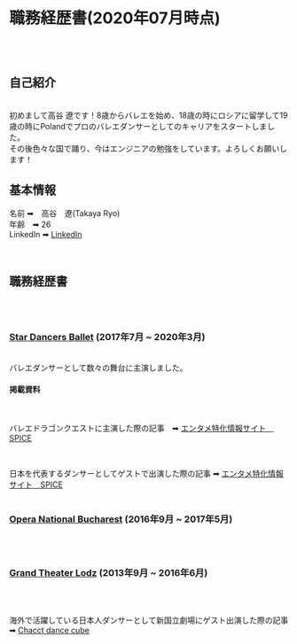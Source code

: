 # 職務経歴書(2020年07月時点)

<br>
<br>

## 自己紹介
<br>
初めまして高谷 遼です！8歳からバレエを始め、18歳の時にロシアに留学して19歳の時にPolandでプロのバレエダンサーとしてのキャリアをスタートしました。<br>
その後色々な国で踊り、今はエンジニアの勉強をしています。よろしくお願いします！

## 基本情報

名前 ➡︎　高谷　遼(Takaya Ryo)
<br>
年齢　➡︎ 26
<br>
LinkedIn ➡︎ [LinkedIn](https://www.linkedin.com/in/ryotakaya/)

<br>

## 職務経歴書

<br>
<br>

### [Star Dancers Ballet](https://www.sdballet.com/) (2017年7月 ~ 2020年3月)
 
 <br>
 バレエダンサーとして数々の舞台に主演しました。
 <br>
 
 #### 掲載資料
 
 <br>
 
 バレエドラゴンクエストに主演した際の記事　➡︎ [エンタメ特化情報サイト　SPICE](https://spice.eplus.jp/articles/185833)
 
 <br>
 
 日本を代表するダンサーとしてゲストで出演した際の記事 ➡︎ [エンタメ特化情報サイト　SPICE](https://spice.eplus.jp/articles/231904)
 <br>
<br>
 
 ### [Opera National Bucharest](http://operanb.ro/) (2016年9月 ~ 2017年5月)
 
 <br>
 <br>
 
 ### [Grand Theater Lodz](http://www.operalodz.com/) (2013年9月 ~ 2016年6月)
 
 <br>
 <br>
 
 海外で活躍している日本人ダンサーとして新国立劇場にゲスト出演した際の記事 ➡︎ [Chacct dance cube](https://www.chacott-jp.com/news/worldreport/tokyo/detail004550.html)
 
 
